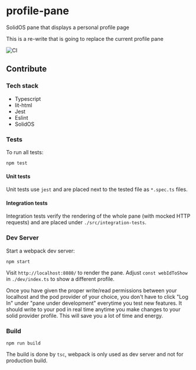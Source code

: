 # profile-pane
SolidOS pane that displays a personal profile page

This is a re-write that is going to replace the current profile pane

![CI](https://github.com/solid/profile-pane/workflows/CI/badge.svg)

## Contribute

### Tech stack

- Typescript
- lit-html
- Jest
- Eslint
- SolidOS

### Tests

To run all tests:
```shell script
npm test
```

#### Unit tests

Unit tests use `jest` and are placed next to the tested file as `*.spec.ts` files.

#### Integration tests

Integration tests verify the rendering of the whole pane (with mocked HTTP requests) and are placed under `./src/integration-tests`.

### Dev Server

Start a webpack dev server:

```shell script
npm start
```

Visit `http://localhost:8080/` to render the pane. Adjust `const webIdToShow` in `./dev/index.ts` to show a
 different profile.

Once you have given the proper write/read permissions between your localhost and the pod provider of your choice, you don't have to click "Log In" under "pane under development" everytime you test new features. It should write to your pod in real time anytime you make changes to your solid provider profile. This will save you a lot of time and energy.
 
### Build

```
npm run build
```

The build is done by `tsc`, webpack is only used as dev server and not for production build.
